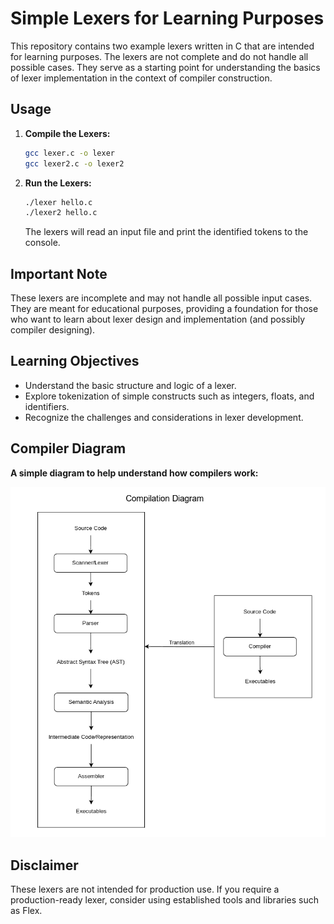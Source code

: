 # Simple Lexers for Learning Purposes

This repository contains two example lexers written in C that are intended for learning purposes. The lexers are not complete and do not handle all possible cases. They serve as a starting point for understanding the basics of lexer implementation in the context of compiler construction.

## Usage

1. **Compile the Lexers:**

   ```bash
   gcc lexer.c -o lexer
   gcc lexer2.c -o lexer2
   ```

2. **Run the Lexers:**

   ```bash
   ./lexer hello.c
   ./lexer2 hello.c
   ```

   The lexers will read an input file and print the identified tokens to the console.

## Important Note

These lexers are incomplete and may not handle all possible input cases. They are meant for educational purposes, providing a foundation for those who want to learn about lexer design and implementation (and possibly compiler designing).

## Learning Objectives

- Understand the basic structure and logic of a lexer.
- Explore tokenization of simple constructs such as integers, floats, and identifiers.
- Recognize the challenges and considerations in lexer development.

## Compiler Diagram 
   **A simple diagram to help understand how compilers work:**
   
![Compilation Diagram](https://raw.githubusercontent.com/zainezq/C-Programmes/main/lexer-skeleton/CompilerDiagram.png)


## Disclaimer

These lexers are not intended for production use. If you require a production-ready lexer, consider using established tools and libraries such as Flex.
